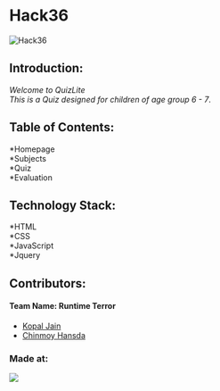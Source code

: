 # Hack36
![Hack36](https://user-images.githubusercontent.com/77406836/114282931-9d378280-9a64-11eb-9846-df6e8df3bf7b.png)

## Introduction:
*Welcome to QuizLite*\
*This is a Quiz designed for children of age group 6 - 7*.

## Table of Contents:
*Homepage\
*Subjects\
*Quiz\
*Evaluation
## Technology Stack:
*HTML\
*CSS\
*JavaScript\
*Jquery

## Contributors:

#### Team Name: Runtime Terror
* [Kopal Jain](https://github.com/kopaljain03)
* [Chinmoy Hansda](https://github.com/chinmoyhansda)
### Made at:
<img src="https://user-images.githubusercontent.com/77406836/114283180-0cfa3d00-9a66-11eb-9ed9-97a0329e1ecb.png" border="0">
